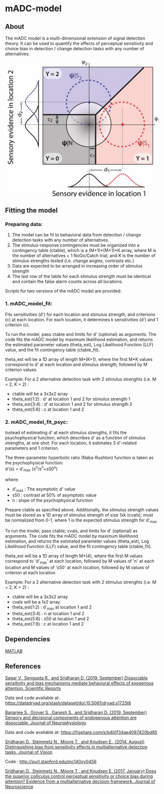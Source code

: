 # mADC-model

## About
The mADC model is a multi-dimensional extension of signal detection theory. It can be used to quantify the effects of perceptual sensitivity and choice bias in detection / change detection tasks with any number of alternatives.

![mADC Schematic](https://github.com/CogLab-IISc/mADC-Model/blob/master/mADC_schematic.PNG)

## Fitting the model

### Preparing data:

1. The model can be fit to behavioral data from detection / change detection tasks with any number of alternatives. 
2. The stimulus-response contingencies must be organized into a contingency table (ctable), which is a (M+1)*(M+1)*K array, where M is the number of alternatives + 1 NoGo/Catch trial, and K is the number of stimulus strengths tested (i.e. change angles, contrasts etc.)
3. Data are expected to be arranged in increasing order of stimulus strength
4. The last row of the table for each stimulus strength must be identical and contain the false alarm counts across all locations.


Scripts for two versions of the mADC model are provided:

### 1. mADC_model_fit: 
Fits sensitivities (d') for each location and stimulus strength, and criterions (c) at each location. For each location, it determines k sensitivities (d') and 1 criterion (c).

To run the model, pass ctable and limits for d' (optional) as arguments. The code fits the mADC model by maximum likelihood estimation, and returns the estimated parameter values (theta_est), Log Likelihood Function (LLF) value, and the fit contingency table (ctable_fit). 

theta_est will be a 1D array of length M*(K+1), where the first M*K values correspond to d' at each location and stimulus strength, followed by M criterion values.

Example: For a 2 alternative detection task with 2 stimulus strenghts (i.e. M = 2, K = 2) : 
* ctable will be a 3x3x2 array 
* theta_est(1:2) : d' at location 1 and 2 for stimulus strength 1
* theta_est(3:4) : d' at location 1 and 2 for stimulus strength 2
* theta_est(5:6) : c at location 1 and 2

### 2. mADC_model_fit_psyc: 
Instead of estimating d' at each stimulus strengths, it fits the psychophysical function, which describes d' as a function of stimulus strengths, at one shot. For each location, it estimates 3 d'-related parameters and 1 criterion. 

The three-parameter hyperbolic ratio (Naka-Rushton) function is taken as the psychophysical function:  
d'(s) = d'<sub>max</sub> (s<sup>n</sup>/s<sup>n</sup>+s50<sup>n</sup>)

where: 
 * d'<sub>max</sub> : The asymptotic d' value 
 * s50 : contrast at 50% of asymptotic value
 * n : slope of the psychophysical function
  

Prepare ctable as specified above. Additionally, the stimulus strength values must be stored as a 1D array of stimulus strength of size 1xk (cvals); must be normalized from 0-1, where 1 is the expected stimulus strength for d'<sub>max</sub>

To run the model, pass ctable, cvals, and limits for d' (optional) as arguments. The code fits the mADC model by maximum likelihood estimation, and returns the estimated parameter values (theta_est), Log Likelihood Function (LLF) value, and the fit contingency table (ctable_fit). 

theta_est will be a 1D array of length M*(4), where the first M values correspond to 'd'<sub>max</sub>' at each location, followed by M values of 'n' at each location and M values of 's50' at each location, followed by M values of criterion at each location.

Example: For a 2 alternative detection task with 2 stimulus strenghts (i.e. M = 2, K = 2) : 
* ctable will be a 3x3x2 array
* cvals will be a 1x2 array
* theta_est(1:2) : d'<sub>max</sub> at location 1 and 2
* theta_est(3:4) : n at location 1 and 2
* theta_est(5:6) : s50 at location 1 and 2
* theta_est(7:8) : c at location 1 and 2


## Dependencies

[MATLAB](https://in.mathworks.com/products/matlab.html?requestedDomain=)

## References

[Sagar V., Sengupta R., and Sridharan D. (2019, September) Dissociable sensitivity and bias mechanisms mediate behavioral effects of exogenous attention. Scientific Reports](https://www.nature.com/articles/s41598-019-42759-w) 

Data and code available at: https://datadryad.org/stash/dataset/doi:10.5061/dryad.s1725t6


[Banarjee S., Grover S., Ganesh S., and Sridharan D. (2019, September) Sensory and decisional components of endogenous attention are dissociable. Journal of Neurophysiology](https://journals.physiology.org/doi/full/10.1152/jn.00257.2019)

Data and code available at: https://figshare.com/s/b4b1f34ae4087420bd85


[Sridharan D., Steinmetz N., Moore T., and Knudsen E., (2014, August) Distinguishing bias from sensitivity effects in multialternative detection tasks. Journal of Vision](https://jov.arvojournals.org/article.aspx?articleid=2194077)

Code : http://purl.stanford.edu/mc140xy0456

[Sridharan D., Steinmetz N., Moore T., and Knudsen E. (2017, January) Does the superior colliculus control perceptual sensitivity or choice bias during attention? Evidence from a multialternative decision framework. Journal of Neuroscience](https://www.jneurosci.org/content/37/3/480)

